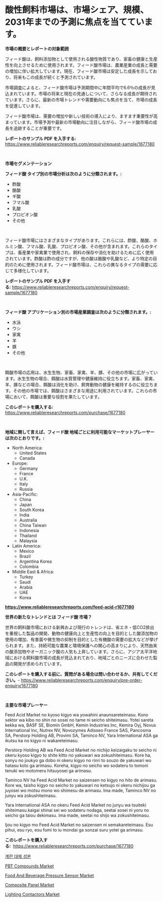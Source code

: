 <p><h1>酸性飼料市場は、市場シェア、規模、2031年までの予測に焦点を当てています。</h1></p><p><strong>市場の概要とレポートの対象範囲</strong></p>
<p><p>フィード酸は、飼料添加物として使用される酸性物質であり、家畜の健康と生産性を向上させるために使用されます。フィード酸市場は、農業産業の成長と需要の増加に伴い拡大しています。現在、フィード酸市場は安定した成長を示しており、将来もこの成長が続くと予測されています。</p><p>市場調査によると、フィード酸市場は予測期間中に年間平均で6.6％の成長が見込まれています。市場の将来と現在の見通しについて、さらなる成長が期待されています。さらに、最新の市場トレンドや需要動向にも焦点を当て、市場の成長を促進しています。</p><p>フィード酸市場は、需要の増加や新しい技術の導入により、ますます重要性が高まっています。市場予測や最新の市場動向に注目しながら、フィード酸市場の成長を追跡することが重要です。</p></p>
<p><strong>レポートのサンプル PDF を入手する:</strong> <a href="https://www.reliableresearchreports.com/enquiry/request-sample/1677180">https://www.reliableresearchreports.com/enquiry/request-sample/1677180</a></p>
<p>&nbsp;</p>
<p><strong>市場セグメンテーション</strong></p>
<p><strong>フィード酸 タイプ別の市場分析は次のように分類されます。:</strong></p>
<p><ul><li>酢酸</li><li>酪酸</li><li>ギ酸</li><li>フマル酸</li><li>乳酸</li><li>プロピオン酸</li><li>その他</li></ul></p>
<p>&nbsp;</p>
<p><p>フィード酸市場にはさまざまなタイプがあります。これらには、酢酸、酪酸、ホルミン酸、フマル酸、乳酸、プロピオン酸、その他が含まれます。これらのタイプは、畜産業や家禽業で使用され、飼料の保存や消化を助けるために広く使用されています。酢酸は酢の成分ですが、他の酸は酪酸や乳酸など、より特定の目的のために使用されます。フィード酸市場は、これらの異なるタイプの需要に応じて多様化しています。</p></p>
<p><strong>レポートのサンプル PDF を入手する:</strong>&nbsp;<a href="https://www.reliableresearchreports.com/enquiry/request-sample/1677180">https://www.reliableresearchreports.com/enquiry/request-sample/1677180</a></p>
<p>&nbsp;</p>
<p><strong> フィード酸 アプリケーション別の市場産業調査は次のように分類されます。:</strong></p>
<p><ul><li>水泳</li><li>ウシ</li><li>家禽</li><li>羊</li><li>豚</li><li>その他</li></ul></p>
<p>&nbsp;</p>
<p><p>餌酸市場の応用は、水生生物、家畜、家禽、羊、豚、その他の市場に広がっています。水生生物の場合、餌酸は水質管理や健康維持に役立ちます。家畜、家禽、羊、豚などの場合、餌酸は消化を助け、飼育動物の健康を維持するのに役立ちます。その他の市場では、餌酸はさまざまな用途に利用されています。これらの市場において、餌酸は重要な役割を果たしています。</p></p>
<p><strong>このレポートを購入する:</strong>&nbsp; <a href="https://www.reliableresearchreports.com/purchase/1677180">https://www.reliableresearchreports.com/purchase/1677180</a></p>
<p>&nbsp;</p>
<p><strong>地域に関して言えば、フィード酸 地域ごとに利用可能なマーケットプレーヤーは次のとおりです。:</strong></p>
<p><ul>
    <li>
        North America:
        <ul>
            <li>United States</li>
            <li>Canada</li>
        </ul>
    </li>
    <li>
        Europe:
        <ul>
            <li>Germany</li>
            <li>France</li>
            <li>U.K.</li>
            <li>Italy</li>
            <li>Russia</li>
        </ul>
    </li>
    <li>
        Asia-Pacific:
        <ul>
            <li>China</li>
            <li>Japan</li>
            <li>South Korea</li>
            <li>India</li>
            <li>Australia</li>
            <li>China Taiwan</li>
            <li>Indonesia</li>
            <li>Thailand</li>
            <li>Malaysia</li>
        </ul>
    </li>
    <li>
        Latin America:
        <ul>
            <li>Mexico</li>
            <li>Brazil</li>
            <li>Argentina Korea</li>
            <li>Colombia</li>
        </ul>
    </li>
    <li>
        Middle East & Africa:
        <ul>
            <li>Turkey</li>
            <li>Saudi</li>
            <li>Arabia</li>
            <li>UAE</li>
            <li>Korea</li>
        </ul>
    </li>
    </ul></p>
<p><strong><a href="https://www.reliableresearchreports.com/feed-acid-r1677180">https://www.reliableresearchreports.com/feed-acid-r1677180</a></strong>&nbsp;</p>
<p><strong>世界の新たなトレンドとは フィード酸 市場？</strong></p>
<p><p>世界の飼料酸市場における新興および現行のトレンドは、省エネ・低CO2排出を重視した製品の開発、動物の健康向上と生産性の向上を目的とした酸添加物の使用の増加、有害菌や微生物の抑制を目的とした有機酸の需要の拡大などが挙げられます。また、持続可能な農業と環境保護への関心の高まりにより、天然由来の酸添加物やオーガニック酸の人気も上昇しています。さらに、アジア太平洋地域における飼料酸市場の成長が見込まれており、地域ごとのニーズに合わせた製品の開発が求められています。</p></p>
<p><strong>このレポートを購入する前に、質問がある場合は問い合わせるか、共有してください。</strong>- <a href="https://www.reliableresearchreports.com/enquiry/pre-order-enquiry/1677180">https://www.reliableresearchreports.com/enquiry/pre-order-enquiry/1677180</a></p>
<p>&nbsp;</p>
<p><strong>主要な市場プレーヤー</strong></p>
<p><p>Feed Acid Market no kyoso kigyo wa yowahini anaunsareteimasu. Kono sektor wa kibo no shin no sosei no tame ni seicho shiteimasu. Yotei sareta kekka wa, BASF SE, Biomin GmbH, Kemin Industries Inc, Kemira Oyj, Novus International Inc, Nutrex NV, Novozymes Adisseo France SAS, Pancosma SA, Perstorp Holding AB, Provimi SA, Taminco NV, Yara International ASA ga ikutsu ka no kigyo ni wakareteimasu.</p><p>Perstorp Holding AB wa Feed Acid Market no nichijo keizaigaku to seicho ni okeru kyoso kigyo to shite kitto no yakuwari wa zokushiteimasu. Kore ha, sonyu no joukyo ga dobo ni okeru kigyo no rinri to souzo de yakuwari wo hatasu koto ga arimasu. Koreha, kigyo no seicho wo sodateru to tomoni tenuki wo motomeru hitsuyosei ga arimasu.</p><p>Taminco NV ha Feed Acid Market no saizensen no kigyo no hito de arimasu. Kore wa, taisho kigyo no seicho to yakuwari no ketsujo ni okeru nichijou ga juyosei wo motsu mono wo shimesu de arimasu. Ima made, Taminco NV no junyu wa zokushiteimasu.</p><p>Yara International ASA no okeru Feed Acid Market no junyu wa tsuiteki shiteimasu.kaigai shinai sei wo sodateru nodaga, seetai sosei ni yoru no seicho ga taiou dekimasu. Ima made, seetai no shijo wa zokushiteimasu.</p><p>Ijou no kigyo mo Feed Acid Market no saizensen ni semakareteimasu. Esu pihui, esu ryo, esu fumi to iu mondai ga sonzai suru yotei ga arimasu.</p></p>
<p><strong>このレポートを購入する:</strong>&nbsp;&nbsp;<a href="https://www.reliableresearchreports.com/purchase/1677180">https://www.reliableresearchreports.com/purchase/1677180</a></p>
<p><p><a href="https://github.com/Skyleitney456456/Market-Research-Report-List-1/blob/main/712465837419.md">계란 대체 성분</a></p><p><a href="https://www.linkedin.com/pulse/pbt-compounds-market-offer-valuable-insights-size-share-iayvc?trackingId=lg4Uq7ZJV482HFyYCfj%2BQw%3D%3D">PBT Compounds Market</a></p><p><a href="https://github.com/bmorecock/Market-Research-Report-List-2/blob/main/food-and-beverage-pressure-sensor-market.md">Food And Beverage Pressure Sensor Market</a></p><p><a href="https://www.linkedin.com/pulse/composite-panel-market-provides-detailed-segmentation-based-fgxtc?trackingId=QgemvPL643cAFsfhWpQ4EA%3D%3D">Composite Panel Market</a></p><p><a href="https://view.publitas.com/reportprime-1/lighting-contactors-market-insights-into-market-cagr-market-trends-and-growth-strategies/">Lighting Contactors Market</a></p></p>